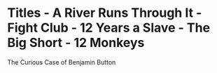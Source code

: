  # Titles  - A River Runs Through It - Fight Club - 12 Years a Slave - The Big Short - 12 Monkeys
The Curious Case of Benjamin Button
